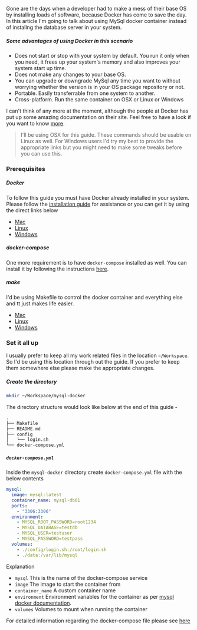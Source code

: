 Gone are the days when a developer had to make a mess of their base OS by installing loads of software, because Docker has come to save the day. In this article I'm going to talk about using MySql docker container instead of installng the database server in your system. 

##### Some advantages of using Docker in this scenario

 * Does not start or stop with your system by default. You run it only when you need, it frees up your system's memory and also improves your system start up time.
 * Does not make any changes to your base OS.
 * You can upgrade or downgrade MySql any time you want to without worrying whether the version is in your OS package repository or not.
 * Portable. Easily transferrable from one system to another.
 * Cross-platform. Run the same container on OSX or Linux or Windows
 
I can't think of any more at the moment, although the people at Docker has put up some amazing documentation on their site. Feel free to have a look if you want to know [more](https://docs.docker.com/).


> I'll be using OSX for this guide. These commands should be usable on Linux as well. For Windows users I'd try my best to provide the appropriate links but you might need to make some tweaks before you can use this.

### Prerequisites

##### Docker 
To follow this guide you must have Docker already installed in your system. Please follow the [installation guide](https://docs.docker.com/engine/installation/) for assistance or you can get it by using the direct links below

* [Mac](https://download.docker.com/mac/beta/Docker.dmg)
* [Linux](https://docs.docker.com/engine/installation/linux/)
* [Windows](https://download.docker.com/win/beta/InstallDocker.msi)

##### docker-compose
One more requirement is to have `docker-compose` installed as well. You can install it by following the instructions [here](https://docs.docker.com/compose/install/).

##### make
I'd be using Makefile to control the docker container and everything else and tt just makes life easier.
* [Mac](http://stackoverflow.com/a/11494872/2894655)
* [Linux](http://www.cyberciti.biz/faq/debian-linux-install-gnu-gcc-compiler/)
* [Windows](http://gnuwin32.sourceforge.net/packages/make.htm)


### Set it all up

I usually prefer to keep all my work related files in the location `~/Workspace`. So I'd be using this location through out the guide. If you prefer to keep them somewhere else please make the appropriate changes.

##### Create the directory
```bash
mkdir ~/Workspace/mysql-docker
```

The directory structure would look like below at the end of this guide -
```bash
.
├── Makefile
├── README.md
├── config
│   └── login.sh
└── docker-compose.yml
```

##### `docker-compose.yml`

Inside the `mysql-docker` directory create `docker-compose.yml` file with the below contents 

```yaml
mysql:
  image: mysql:latest
  container_name: mysql-db01
  ports:
    - "3306:3306"
  environment:
    - MYSQL_ROOT_PASSWORD=root1234
    - MYSQL_DATABASE=testdb
    - MYSQL_USER=testuser
    - MYSQL_PASSWORD=testpass
  volumes:
    - ./config/login.sh:/root/login.sh
    - ./data:/var/lib/mysql
```
Explanation
* `mysql` This is the name of the docker-compose service
* `image` The image to start the container from
* `container_name` A custom container name
* `environment` Environment variables for the container as per [mysql docker documentation](https://hub.docker.com/_/mysql/).
* `volumes` Volumes to mount when running the container

For detailed information regarding the docker-compose file please see [here](https://docs.docker.com/compose/compose-file/)